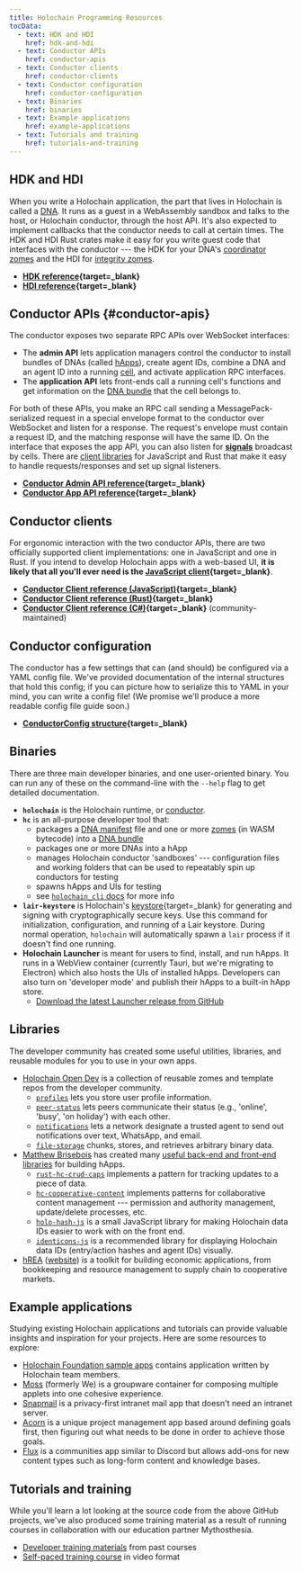 ```yaml
---
title: Holochain Programming Resources
tocData:
  - text: HDK and HDI
    href: hdk-and-hdi
  - text: Conductor APIs
    href: conductor-apis
  - text: Conductor clients
    href: conductor-clients
  - text: Conductor configuration
    href: conductor-configuration
  - text: Binaries
    href: binaries
  - text: Example applications
    href: example-applications
  - text: Tutorials and training
    href: tutorials-and-training
---
```


## HDK and HDI

When you write a Holochain application, the part that lives in Holochain is called a [DNA](/concepts/2_application_architecture/#layers-of-the-application-stack). It runs as a guest in a WebAssembly sandbox and talks to the host, or Holochain conductor, through the host API. It's also expected to implement callbacks that the conductor needs to call at certain times. The HDK and HDI Rust crates make it easy for you write guest code that interfaces with the conductor --- the HDK for your DNA's [coordinator zomes](/resources/glossary/#coordinator-zome) and the HDI for [integrity zomes](/resources/glossary/#integrity-zome).

* **[HDK reference](https://docs.rs/hdk){target=_blank}**
* **[HDI reference](https://docs.rs/hdi){target=_blank}**

## Conductor APIs {#conductor-apis}

The conductor exposes two separate RPC APIs over WebSocket interfaces:

* The **admin API** lets application managers control the conductor to install bundles of DNAs (called [hApps](/resources/glossary/#holochain-application-h-app)), create agent IDs, combine a DNA and an agent ID into a running [cell](/resources/glossary/#cell), and activate application RPC interfaces.
* The **application API** lets front-ends call a running cell's functions and get information on the [DNA bundle](/resources/glossary/#dna-bundle) that the cell belongs to.

For both of these APIs, you make an RPC call sending a MessagePack-serialized request in a special envelope format to the conductor over WebSocket and listen for a response. The request's envelope must contain a request ID, and the matching response will have the same ID. On the interface that exposes the app API, you can also listen for [**signals**](/resources/glossary/#signal) broadcast by cells. There are [client libraries](#conductor-clients) for JavaScript and Rust that make it easy to handle requests/responses and set up signal listeners.

* **[Conductor Admin API reference](https://docs.rs/holochain_conductor_api/latest/holochain_conductor_api/enum.AdminRequest.html){target=_blank}**
* **[Conductor App API reference](https://docs.rs/holochain_conductor_api/latest/holochain_conductor_api/enum.AppRequest.html){target=_blank}**

## Conductor clients

For ergonomic interaction with the two conductor APIs, there are two officially supported client implementations: one in JavaScript and one in Rust. If you intend to develop Holochain apps with a web-based UI, **it is likely that all you'll ever need is the [JavaScript client](https://www.npmjs.com/package/@holochain/client){target=_blank}**.

* **[Conductor Client reference (JavaScript)](https://github.com/holochain/holochain-client-js){target=_blank}**
* **[Conductor Client reference (Rust)](https://docs.rs/holochain_client/latest/holochain_client/){target=_blank}**
* **[Conductor Client reference (C#)](https://github.com/holochain-open-dev/holochain-client-csharp){target=_blank}** (community-maintained)

## Conductor configuration

The conductor has a few settings that can (and should) be configured via a YAML config file. We've provided documentation of the internal structures that hold this config; if you can picture how to serialize this to YAML in your mind, you can write a config file! (We promise we'll produce a more readable config file guide soon.)

* **[ConductorConfig structure](https://docs.rs/holochain_conductor_api/latest/holochain_conductor_api/config/conductor/struct.ConductorConfig.html){target=_blank}**

## Binaries

There are three main developer binaries, and one user-oriented binary. You can run any of these on the command-line with the `--help` flag to get detailed documentation.

* **`holochain`** is the Holochain runtime, or [conductor](/resources/glossary/#conductor).
* **`hc`** is an all-purpose developer tool that:
    * packages a [DNA manifest](/resources/glossary/#dna-manifest) file and one or more [zomes](/resources/glossary/#zome) (in WASM bytecode) into a [DNA bundle](/resources/glossary/#dna-bundle)
    * packages one or more DNAs into a hApp
    * manages Holochain conductor 'sandboxes' --- configuration files and working folders that can be used to repeatably spin up conductors for testing
    * spawns hApps and UIs for testing
    * see [`holochain_cli` docs](https://docs.rs/holochain_cli/latest/holochain_cli) for more info
* **`lair-keystore`** is Holochain's [keystore](https://github.com/holochain/lair){target=_blank} for generating and signing with cryptographically secure keys. Use this command for initialization, configuration, and running of a Lair keystore. During normal operation, `holochain` will automatically spawn a `lair` process if it doesn't find one running.
* **Holochain Launcher** is meant for users to find, install, and run hApps. It runs in a WebView container (currently Tauri, but we're migrating to Electron) which also hosts the UIs of installed hApps. Developers can also turn on 'developer mode' and publish their hApps to a built-in hApp store.
    * [Download the latest Launcher release from GitHub](https://github.com/holochain/launcher/releases)

## Libraries

The developer community has created some useful utilities, libraries, and reusable modules for you to use in your own apps.

* [Holochain Open Dev](https://github.com/holochain-open-dev/) is a collection of reusable zomes and template repos from the developer community.
    * [`profiles`](https://github.com/holochain-open-dev/profiles) lets you store user profile information.
    * [`peer-status`](https://github.com/holochain-open-dev/peer-status) lets peers communicate their status (e.g., 'online', 'busy', 'on holiday') with each other.
    * [`notifications`](https://github.com/holochain-open-dev/notifications) lets a network designate a trusted agent to send out notifications over text, WhatsApp, and email.
    * [`file-storage`](https://github.com/holochain-open-dev/file-storage) chunks, stores, and retrieves arbitrary binary data.
* [Matthew Brisebois](https://github.com/mjbrisebois) has created many [useful back-end and front-end libraries](https://github.com/spartan-holochain-counsel) for building hApps.
    * [`rust-hc-crud-caps`](https://github.com/spartan-holochain-counsel/rust-hc-crud-caps) implements a pattern for tracking updates to a piece of data.
    * [`hc-cooperative-content`](https://github.com/mjbrisebois/hc-cooperative-content) implements patterns for collaborative content management --- permission and authority management, update/delete processes, etc.
    * [`holo-hash-js`](https://github.com/spartan-holochain-counsel/holo-hash-js) is a small JavaScript library for making Holochain data IDs easier to work with on the front end.
    * [`identicons-js`](https://github.com/mjbrisebois/identicons-js) is a recommended library for displaying Holochain data IDs (entry/action hashes and agent IDs) visually.
* [hREA](https://github.com/h-rea) ([website](https://hrea.io/)) is a toolkit for building economic applications, from bookkeeping and resource management to supply chain to cooperative markets.

## Example applications

Studying existing Holochain applications and tutorials can provide valuable insights and inspiration for your projects. Here are some resources to explore:

* [Holochain Foundation sample apps](https://github.com/holochain-apps) contains application written by Holochain team members.
* [Moss](https://github.com/lightningrodlabs/we) (formerly We) is a groupware container for composing multiple applets into one cohesive experience.
* [Snapmail](https://github.com/glassbeadsoftware/snapmail) is a privacy-first intranet mail app that doesn't need an intranet server.
* [Acorn](https://github.com/lightningrodlabs/acorn) is a unique project management app based around defining goals first, then figuring out what needs to be done in order to achieve those goals.
* [Flux](https://github.com/fluxsocial/flux) is a communities app similar to Discord but allows add-ons for new content types such as long-form content and knowledge bases.

## Tutorials and training

While you'll learn a lot looking at the source code from the above GitHub projects, we've also produced some training material as a result of running courses in collaboration with our education partner Mythosthesia.

* [Developer training materials](https://github.com/holochain-immersive) from past courses
* [Self-paced training course](https://resources.holochain.org/self-paced-training-signup/) in video format